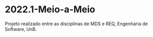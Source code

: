# 2022.1-Meio-a-Meio
Projeto realizado entre as disciplinas de MDS e REQ, Engenharia de Software, UnB.

